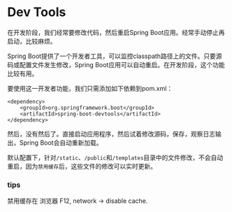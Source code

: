 # Dev Tools
在开发阶段，我们经常要修改代码，然后重启Spring Boot应用。经常手动停止再启动，比较麻烦。

Spring Boot提供了一个开发者工具，可以监控classpath路径上的文件。只要源码或配置文件发生修改，Spring Boot应用可以自动重启。在开发阶段，这个功能比较有用。

要使用这一开发者功能，我们只需添加如下依赖到pom.xml：
```
<dependency>
    <groupId>org.springframework.boot</groupId>
    <artifactId>spring-boot-devtools</artifactId>
</dependency>
```
然后，没有然后了。直接启动应用程序，然后试着修改源码，保存，观察日志输出，Spring Boot会自动重新加载。

默认配置下，针对`/static`、`/public`和`/templates`目录中的文件修改，不会自动重启，因为`禁用缓存`后，这些文件的修改可以实时更新。


### tips 
禁用缓存在 浏览器 F12, network -> disable cache.